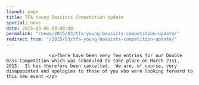 ```yaml
---
layout: page
title: TFA Young Bassists Competition Update
special: news
date: 2015-03-06 09:00:00
permalink: "/news/2015/03/tfa-young-bassists-competition-update/"
redirect_from: "/2015/03/tfa-young-bassists-competition-update/"
---
```



                    
                    <p>There have been very few entries for our Double Bass Competition which was scheduled to take place on March 21st, 2015.  It has therefore been cancelled.  We are, of course, very disappointed and apologies to those of you who were looking forward to this new event.</p>

                
